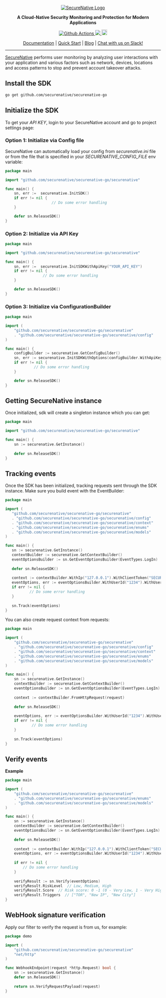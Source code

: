 <p align="center">
  <a href="https://www.securenative.com"><img src="https://user-images.githubusercontent.com/45174009/77826512-f023ed80-7120-11ea-80e0-58aacde0a84e.png" alt="SecureNative Logo"/></a>
</p>

<p align="center">
  <b>A Cloud-Native Security Monitoring and Protection for Modern Applications</b>
</p>
<p align="center">
  <a href="https://github.com/securenative/securenative-go">
    <img alt="Github Actions" src="https://github.com/securenative/securenative-go/workflows/CI/badge.svg">
  </a>
  <a href="https://codecov.io/gh/securenative/securenative-go">
    <img src="https://codecov.io/gh/securenative/securenative-go/branch/master/graph/badge.svg" />
  </a>
  <a href="https://badge.fury.io/go/github.com%2Fsecurenative%2Fsecurenative-go"><img src="https://badge.fury.io/go/github.com%2Fsecurenative%2Fsecurenative-go.svg" alt="Go project version" height="18"></a>
</p>
<p align="center">
  <a href="https://docs.securenative.com">Documentation</a> |
  <a href="https://docs.securenative.com/quick-start">Quick Start</a> |
  <a href="https://blog.securenative.com">Blog</a> |
  <a href="">Chat with us on Slack!</a>
</p>
<hr/>


[SecureNative](https://www.securenative.com/) performs user monitoring by analyzing user interactions with your application and various factors such as network, devices, locations and access patterns to stop and prevent account takeover attacks.


## Install the SDK
```bash
go get github.com/securenative/securenative-go
```

## Initialize the SDK

To get your *API KEY*, login to your SecureNative account and go to project settings page:

### Option 1: Initialize via Config file
SecureNative can automatically load your config from *securenative.ini* file or from the file that is specified in your *SECURENATIVE_CONFIG_FILE* env variable:

```go
package main

import "github.com/securenative/securenative-go/securenative"

func main() {
    sn, err :=  securenative.InitSDK()
    if err != nil {
                     // Do some error handling
    }

    defer sn.ReleaseSDK()
}
```
### Option 2: Initialize via API Key

```go
package main

import "github.com/securenative/securenative-go/securenative"

func main() {
    sn, err :=  securenative.InitSDKWithApiKey("YOUR_API_KEY")
    if err != nil {
                 // Do some error handling
    }

    defer sn.ReleaseSDK()
}
```

### Option 3: Initialize via ConfigurationBuilder
```go
package main

import (
    "github.com/securenative/securenative-go/securenative"
    . "github.com/securenative/securenative-go/securenative/config"
)

func main() {
    configBuilder := securenative.GetConfigBuilder()
    sn, err := securenative.InitSDKWithOptions(configBuilder.WithApiKey("API_KEY").WithMaxEvents(10).WithLogLevel("ERROR").Build())
    if err != nil {
             // Do some error handling
    }

    defer sn.ReleaseSDK()
}
```

## Getting SecureNative instance
Once initialized, sdk will create a singleton instance which you can get: 
```go
package main

import "github.com/securenative/securenative-go/securenative"

func main() {
    sn := securenative.GetInstance()
    
    defer sn.ReleaseSDK()
}
```

## Tracking events

Once the SDK has been initialized, tracking requests sent through the SDK
instance. Make sure you build event with the EventBuilder:

 ```go
package main

import (
    "github.com/securenative/securenative-go/securenative"
    . "github.com/securenative/securenative-go/securenative/config"
    . "github.com/securenative/securenative-go/securenative/context"
    . "github.com/securenative/securenative-go/securenative/enums"
    . "github.com/securenative/securenative-go/securenative/models"
)

func main() {
    sn := securenative.GetInstance()
    contextBuilder := securenative.GetContextBuilder()
    eventOptionsBuilder := sn.GetEventOptionsBuilder(EventTypes.LogIn)
    
    defer sn.ReleaseSDK()
    
    context := contextBuilder.WithIp("127.0.0.1").WithClientToken("SECURED_CLIENT_TOKEN").WithHeaders(map[string]string{"user-agent": "Mozilla/5.0 (iPad; U; CPU OS 3_2_1 like Mac OS X; en-us) AppleWebKit/531.21.10 (KHTML, like Gecko) Mobile/7B405"}).Build()
    eventOptions, err := eventOptionsBuilder.WithUserId("1234").WithUserTraits(UserTraits{Name:"Your Name", Email:"name@gmail.com"}).WithContext(context).WithProperties(map[string]string{"prop1": "CUSTOM_PARAM_VALUE", "prop2": "true", "prop3": "3"}).Build()
    if err != nil {
            // Do some error handling
    }
    
    sn.Track(eventOptions)
}
 ```

You can also create request context from requests:

```go
package main

import (
    "github.com/securenative/securenative-go/securenative"
    . "github.com/securenative/securenative-go/securenative/config"
    . "github.com/securenative/securenative-go/securenative/context"
    . "github.com/securenative/securenative-go/securenative/enums"
    . "github.com/securenative/securenative-go/securenative/models"
)

func main() {
    sn := securenative.GetInstance()
    contextBuilder := securenative.GetContextBuilder()
    eventOptionsBuilder := sn.GetEventOptionsBuilder(EventTypes.LogIn)
    
    context := contextBuilder.FromHttpRequest(request)
    
    defer sn.ReleaseSDK()
    
    eventOptions, err := eventOptionsBuilder.WithUserId("1234").WithUserTraits(UserTraits{Name:"Your Name", Email:"name@gmail.com"}).WithContext(context).WithProperties(map[string]string{"prop1": "CUSTOM_PARAM_VALUE", "prop2": "true", "prop3": "3"}).Build()
    if err != nil {
            // Do some error handling
    }
    
    sn.Track(eventOptions)
}
```

## Verify events

**Example**

```go
package main

import (
	"github.com/securenative/securenative-go/securenative"
    . "github.com/securenative/securenative-go/securenative/enums"
    . "github.com/securenative/securenative-go/securenative/models"
)

func main() {
    sn := securenative.GetInstance()
    contextBuilder := securenative.GetContextBuilder()
    eventOptionsBuilder := sn.GetEventOptionsBuilder(EventTypes.LogIn)
    
    defer sn.ReleaseSDK()
    
    context := contextBuilder.WithIp("127.0.0.1").WithClientToken("SECURED_CLIENT_TOKEN").WithHeaders(map[string]string{"user-agent": "Mozilla/5.0 (iPad; U; CPU OS 3_2_1 like Mac OS X; en-us) AppleWebKit/531.21.10 (KHTML, like Gecko) Mobile/7B405"}).Build()
    eventOptions, err := eventOptionsBuilder.WithUserId("1234").WithUserTraits(UserTraits{Name:"Your Name", Email:"name@gmail.com"}).WithContext(context).WithProperties(map[string]string{"prop1": "CUSTOM_PARAM_VALUE", "prop2": "true", "prop3": "3"}).Build()
    
    if err != nil {
        // Do some error handling
    }
        
    verifyResult := sn.Verify(eventOptions)
    verifyResult.RiskLevel  // Low, Medium, High
    verifyResult.Score  // Risk score: 0 -1 (0 - Very Low, 1 - Very High)
    verifyResult.Triggers  // ["TOR", "New IP", "New City"]
}
```

## WebHook signature verification

Apply our filter to verify the request is from us, for example:

```go
package demo

import (
    "github.com/securenative/securenative-go/securenative"
    "net/http"
)

func WebhookEndpoint(request *http.Request) bool {
    sn := securenative.GetInstance()
    defer sn.ReleaseSDK()
    
    return sn.VerifyRequestPayload(request)
}
 ```
    